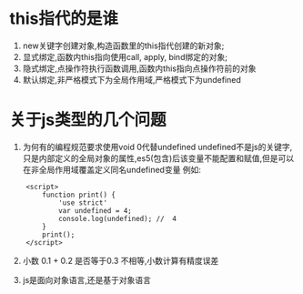 # this指代的是谁
1. new关键字创建对象,构造函数里的this指代创建的新对象;
2. 显式绑定,函数内this指向使用call, apply, bind绑定的对象;
3. 隐式绑定,点操作符执行函数调用,函数内this指向点操作符前的对象
4. 默认绑定,非严格模式下为全局作用域,严格模式下为undefined

# 关于js类型的几个问题
1. 为何有的编程规范要求使用void 0代替undefined
undefined不是js的关键字,只是内部定义的全局对象的属性,es5(包含)后该变量不能配置和赋值,但是可以在非全局作用域覆盖定义同名undefined变量
例如:
```
    <script>
        function print() {
            'use strict'
            var undefined = 4;
            console.log(undefined); //  4
        }
        print();
    </script>
```
2. 小数 0.1 + 0.2 是否等于0.3
不相等,小数计算有精度误差

3. js是面向对象语言,还是基于对象语言
